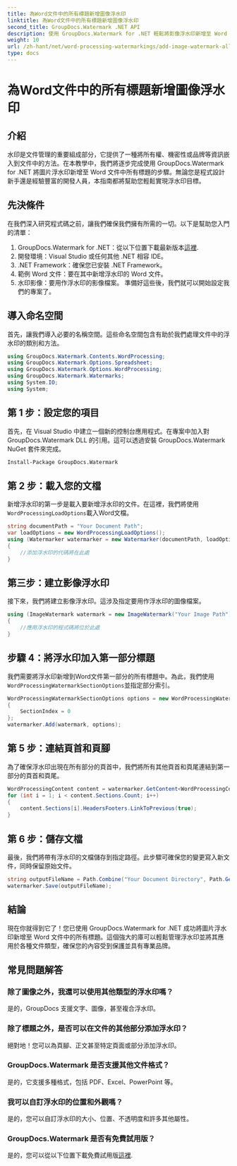 ```yaml
---
title: 為Word文件中的所有標題新增圖像浮水印
linktitle: 為Word文件中的所有標題新增圖像浮水印
second_title: GroupDocs.Watermark .NET API
description: 使用 GroupDocs.Watermark for .NET 輕鬆將影像浮水印新增至 Word 文件中的所有標題。請按照我們的逐步指南以及詳細的程式碼範例進行操作。
weight: 10
url: /zh-hant/net/word-processing-watermarkings/add-image-watermark-all-headers-word-docs/
type: docs
---
```

# 為Word文件中的所有標題新增圖像浮水印

## 介紹
水印是文件管理的重要組成部分，它提供了一種將所有權、機密性或品牌等資訊嵌入到文件中的方法。在本教學中，我們將逐步完成使用 GroupDocs.Watermark for .NET 將圖片浮水印新增至 Word 文件中所有標題的步驟。無論您是程式設計新手還是經驗豐富的開發人員，本指南都將幫助您輕鬆實現浮水印目標。
## 先決條件
在我們深入研究程式碼之前，讓我們確保我們擁有所需的一切。以下是幫助您入門的清單：
1.  GroupDocs.Watermark for .NET：從以下位置下載最新版本[這裡](https://releases.groupdocs.com/Watermark/net/).
2. 開發環境：Visual Studio 或任何其他 .NET 相容 IDE。
3. .NET Framework：確保您已安裝 .NET Framework。
4. 範例 Word 文件：要在其中新增浮水印的 Word 文件。
5. 水印影像：要用作浮水印的影像檔案。
準備好這些後，我們就可以開始設定我們的專案了。
## 導入命名空間
首先，讓我們導入必要的名稱空間。這些命名空間包含有助於我們處理文件中的浮水印的類別和方法。
```csharp
using GroupDocs.Watermark.Contents.WordProcessing;
using GroupDocs.Watermark.Options.Spreadsheet;
using GroupDocs.Watermark.Options.WordProcessing;
using GroupDocs.Watermark.Watermarks;
using System.IO;
using System;
```
## 第 1 步：設定您的項目
首先，在 Visual Studio 中建立一個新的控制台應用程式。在專案中加入對 GroupDocs.Watermark DLL 的引用。這可以透過安裝 GroupDocs.Watermark NuGet 套件來完成。
```bash
Install-Package GroupDocs.Watermark
```
## 第 2 步：載入您的文檔
新增浮水印的第一步是載入要新增浮水印的文件。在這裡，我們將使用`WordProcessingLoadOptions`載入Word文檔。
```csharp
string documentPath = "Your Document Path";
var loadOptions = new WordProcessingLoadOptions();
using (Watermarker watermarker = new Watermarker(documentPath, loadOptions))
{
    //添加浮水印的代碼將在此處
}
```
## 第三步：建立影像浮水印
接下來，我們將建立影像浮水印。這涉及指定要用作浮水印的圖像檔案。
```csharp
using (ImageWatermark watermark = new ImageWatermark("Your Image Path"))
{
    //應用浮水印的程式碼將位於此處
}
```
## 步驟 4：將浮水印加入第一部分標題
我們需要將浮水印新增到Word文件第一部分的所有標題中。為此，我們使用`WordProcessingWatermarkSectionOptions`並指定部分索引。
```csharp
WordProcessingWatermarkSectionOptions options = new WordProcessingWatermarkSectionOptions
{
    SectionIndex = 0
};
watermarker.Add(watermark, options);
```
## 第 5 步：連結頁首和頁腳
為了確保浮水印出現在所有部分的頁首中，我們將所有其他頁首和頁尾連結到第一部分的頁首和頁尾。
```csharp
WordProcessingContent content = watermarker.GetContent<WordProcessingContent>();
for (int i = 1; i < content.Sections.Count; i++)
{
    content.Sections[i].HeadersFooters.LinkToPrevious(true);
}
```
## 第 6 步：儲存文檔
最後，我們將帶有浮水印的文檔儲存到指定路徑。此步驟可確保您的變更寫入新文件，同時保留原始文件。
```csharp
string outputFileName = Path.Combine("Your Document Directory", Path.GetFileName(documentPath));
watermarker.Save(outputFileName);
```
## 結論
現在你就得到它了！您已使用 GroupDocs.Watermark for .NET 成功將圖片浮水印新增至 Word 文件中的所有標題。這個強大的庫可以輕鬆管理浮水印並將其應用於各種文件類型，確保您的內容受到保護並具有專業品牌。
## 常見問題解答
### 除了圖像之外，我還可以使用其他類型的浮水印嗎？
是的，GroupDocs 支援文字、圖像，甚至複合浮水印。
### 除了標題之外，是否可以在文件的其他部分添加浮水印？
絕對地！您可以為頁腳、正文甚至特定頁面或部分添加浮水印。
### GroupDocs.Watermark 是否支援其他文件格式？
是的，它支援多種格式，包括 PDF、Excel、PowerPoint 等。
### 我可以自訂浮水印的位置和外觀嗎？
是的，您可以自訂浮水印的大小、位置、不透明度和許多其他屬性。
### GroupDocs.Watermark 是否有免費試用版？
是的，您可以從以下位置下載免費試用版[這裡](https://releases.groupdocs.com/).
